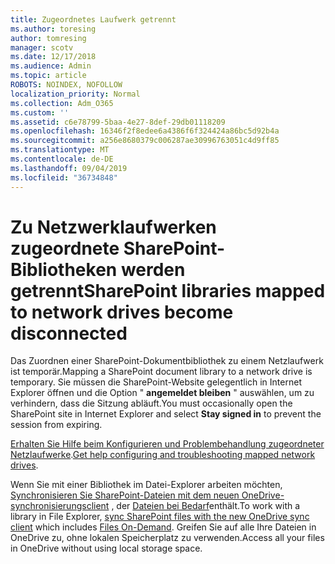 ```yaml
---
title: Zugeordnetes Laufwerk getrennt
ms.author: toresing
author: tomresing
manager: scotv
ms.date: 12/17/2018
ms.audience: Admin
ms.topic: article
ROBOTS: NOINDEX, NOFOLLOW
localization_priority: Normal
ms.collection: Adm_O365
ms.custom: ''
ms.assetid: c6e78799-5baa-4e27-8def-29db01118209
ms.openlocfilehash: 16346f2f8edee6a4386f6f324424a86bc5d92b4a
ms.sourcegitcommit: a256e8680379c006287ae30996763051c4d9ff85
ms.translationtype: MT
ms.contentlocale: de-DE
ms.lasthandoff: 09/04/2019
ms.locfileid: "36734848"
---
```

# <a name="sharepoint-libraries-mapped-to-network-drives-become-disconnected"></a><span data-ttu-id="06740-102">Zu Netzwerklaufwerken zugeordnete SharePoint-Bibliotheken werden getrennt</span><span class="sxs-lookup"><span data-stu-id="06740-102">SharePoint libraries mapped to network drives become disconnected</span></span>

<span data-ttu-id="06740-103">Das Zuordnen einer SharePoint-Dokumentbibliothek zu einem Netzlaufwerk ist temporär.</span><span class="sxs-lookup"><span data-stu-id="06740-103">Mapping a SharePoint document library to a network drive is temporary.</span></span> <span data-ttu-id="06740-104">Sie müssen die SharePoint-Website gelegentlich in Internet Explorer öffnen und die Option " **angemeldet bleiben** " auswählen, um zu verhindern, dass die Sitzung abläuft.</span><span class="sxs-lookup"><span data-stu-id="06740-104">You must occasionally open the SharePoint site in Internet Explorer and select **Stay signed in** to prevent the session from expiring.</span></span> 
  
<span data-ttu-id="06740-105">[Erhalten Sie Hilfe beim Konfigurieren und Problembehandlung zugeordneter Netzlaufwerke](https://docs.microsoft.com/sharepoint/support/administration/troubleshoot-mapped-network-drives).</span><span class="sxs-lookup"><span data-stu-id="06740-105">[Get help configuring and troubleshooting mapped network drives](https://docs.microsoft.com/sharepoint/support/administration/troubleshoot-mapped-network-drives).</span></span>
  
<span data-ttu-id="06740-106">Wenn Sie mit einer Bibliothek im Datei-Explorer arbeiten möchten, [Synchronisieren Sie SharePoint-Dateien mit dem neuen OneDrive-synchronisierungsclient](https://support.office.com/article/6de9ede8-5b6e-4503-80b2-6190f3354a88.aspx) , der [Dateien bei Bedarf](https://support.office.com/article/0e6860d3-d9f3-4971-b321-7092438fb38e.aspx)enthält.</span><span class="sxs-lookup"><span data-stu-id="06740-106">To work with a library in File Explorer, [sync SharePoint files with the new OneDrive sync client](https://support.office.com/article/6de9ede8-5b6e-4503-80b2-6190f3354a88.aspx) which includes [Files On-Demand](https://support.office.com/article/0e6860d3-d9f3-4971-b321-7092438fb38e.aspx).</span></span> <span data-ttu-id="06740-107">Greifen Sie auf alle Ihre Dateien in OneDrive zu, ohne lokalen Speicherplatz zu verwenden.</span><span class="sxs-lookup"><span data-stu-id="06740-107">Access all your files in OneDrive without using local storage space.</span></span>
  


